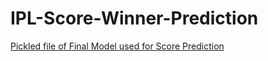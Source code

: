 # IPL-Score-Winner-Prediction

[Pickled file of Final Model used for Score Prediction](https://drive.google.com/file/d/1m-lNx9Z8pPwzBhK-8_4k2wapkfom1LEQ/view?usp=sharing)
